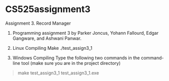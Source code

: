 # CS525assignment3
Assignment 3. Record Manager

1. Programming assignment 3 by Parker Joncus, Yohann Fallourd, Edgar Gangware, and Ashwani Panwar.

2. Linux Compiling
Make
./test_assign3_1

3. Windows Compiling
Type the following two commands in the command-line tool (make sure you are in the project directory)
>make test_assign3_1
>test_assign3_1.exe
